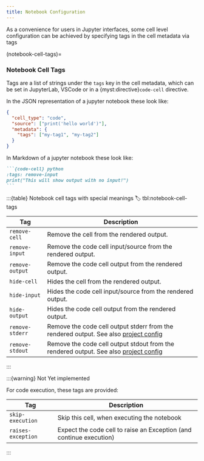 ```yaml
---
title: Notebook Configuration
---
```


As a convenience for users in Jupyter interfaces, some cell level configuration can be achieved by specifying tags in the cell metadata via tags

(notebook-cell-tags)=

### Notebook Cell Tags

Tags are a list of strings under the `tags` key in the cell metadata, which can be set in JupyterLab, VSCode or in a {myst:directive}`code-cell` directive.

In the JSON representation of a jupyter notebook these look like:

```json
{
  "cell_type": "code",
  "source": ["print('hello world')"],
  "metadata": {
    "tags": ["my-tag1", "my-tag2"]
  }
}
```

In Markdown of a jupyter notebook these look like:

````markdown
```{code-cell} python
:tags: remove-input
print("This will show output with no input!")
```
````

:::{table} Notebook cell tags with special meanings
:label: tbl:notebook-cell-tags

| Tag             | Description                                                                                                    |
| --------------- | -------------------------------------------------------------------------------------------------------------- |
| `remove-cell`   | Remove the cell from the rendered output.                                                                      |
| `remove-input`  | Remove the code cell input/source from the rendered output.                                                    |
| `remove-output` | Remove the code cell output from the rendered output.                                                          |
| `hide-cell`     | Hides the cell from the rendered output.                                                                       |
| `hide-input`    | Hides the code cell input/source from the rendered output.                                                     |
| `hide-output`   | Hides the code cell output from the rendered output.                                                           |
| `remove-stderr` | Remove the code cell output stderr from the rendered output. See also [project config](#setting:output_stderr) |
| `remove-stdout` | Remove the code cell output stdout from the rendered output. See also [project config](#setting:output_stdout) |

:::

:::{warning} Not Yet implemented

For code execution, these tags are provided:

| Tag                | Description                                                         |
| ------------------ | ------------------------------------------------------------------- |
| `skip-execution`   | Skip this cell, when executing the notebook                         |
| `raises-exception` | Expect the code cell to raise an Exception (and continue execution) |

:::
